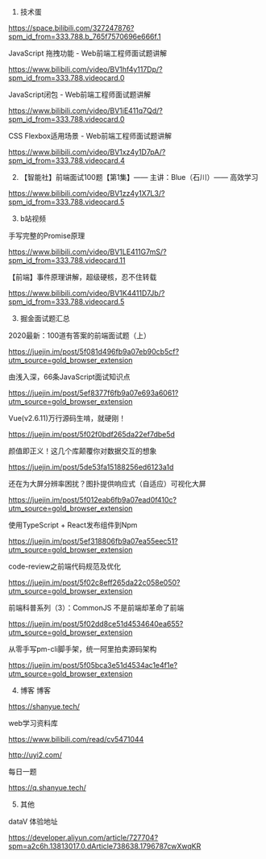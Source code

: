 1. 技术蛋

https://space.bilibili.com/327247876?spm_id_from=333.788.b_765f7570696e666f.1


JavaScript 拖拽功能 - Web前端工程师面试题讲解

https://www.bilibili.com/video/BV1hf4y117Dp/?spm_id_from=333.788.videocard.0


JavaScript闭包 - Web前端工程师面试题讲解

https://www.bilibili.com/video/BV1iE411q7Qd/?spm_id_from=333.788.videocard.0

CSS Flexbox适用场景 - Web前端工程师面试题讲解

https://www.bilibili.com/video/BV1xz4y1D7pA/?spm_id_from=333.788.videocard.4


2. 【智能社】前端面试100题【第1集】—— 主讲：Blue（石川）—— 高效学习  

https://www.bilibili.com/video/BV1zz4y1X7L3/?spm_id_from=333.788.videocard.5


3. b站视频

手写完整的Promise原理

https://www.bilibili.com/video/BV1LE411G7mS/?spm_id_from=333.788.videocard.11

【前端】事件原理讲解，超级硬核，忍不住转载

https://www.bilibili.com/video/BV1K4411D7Jb/?spm_id_from=333.788.videocard.5


3. 掘金面试题汇总


2020最新：100道有答案的前端面试题（上）

https://juejin.im/post/5f081d496fb9a07eb90cb5cf?utm_source=gold_browser_extension

由浅入深，66条JavaScript面试知识点

https://juejin.im/post/5ef8377f6fb9a07e693a6061?utm_source=gold_browser_extension

Vue(v2.6.11)万行源码生啃，就硬刚！

https://juejin.im/post/5f02f0bdf265da22ef7dbe5d


颜值即正义！这几个库颠覆你对数据交互的想象

https://juejin.im/post/5de53fa15188256ed6123a1d

还在为大屏分辨率困扰？图扑提供响应式（自适应）可视化大屏

https://juejin.im/post/5f012eab6fb9a07ead0f410c?utm_source=gold_browser_extension

使用TypeScript + React发布组件到Npm

https://juejin.im/post/5ef318806fb9a07ea55eec51?utm_source=gold_browser_extension


code-review之前端代码规范及优化

https://juejin.im/post/5f02c8eff265da22c058e050?utm_source=gold_browser_extension

前端科普系列（3）：CommonJS 不是前端却革命了前端

https://juejin.im/post/5f02dd8ce51d4534640ea655?utm_source=gold_browser_extension

从零手写pm-cli脚手架，统一阿里拍卖源码架构

https://juejin.im/post/5f05bca3e51d4534ac1e4f1e?utm_source=gold_browser_extension

4. 博客
博客

https://shanyue.tech/

web学习资料库

https://www.bilibili.com/read/cv5471044

http://uyi2.com/

每日一题

https://q.shanyue.tech/


5. 其他

dataV 体验地址

https://developer.aliyun.com/article/727704?spm=a2c6h.13813017.0.dArticle738638.1796787cwXwqKR